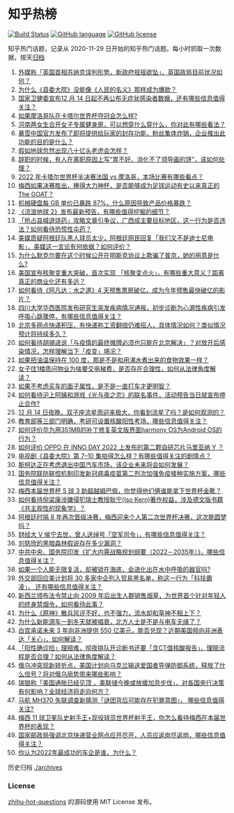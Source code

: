 # 知乎热榜
[![Build Status](https://github.com/ToWeLong/zhihu-hot-questions/workflows/CI/badge.svg)](https://github.com/ToWeLong/zhihu-hot-questions/actions)
[![GitHub language](https://img.shields.io/badge/language-golang-orange.svg)](https://golang.org/)
[![GitHub license](https://img.shields.io/github/license/ToWeLong/zhihu-hot-questions)](https://github.com/ToWeLong/zhihu-hot-questions/blob/main/LICENSE)

知乎热门话题，记录从 2020-11-29 日开始的知乎热门话题。每小时抓取一次数据，按天[归档](./archives)

<!-- BEGIN -->

1. [外媒称「英国首相苏纳克误判形势，新政府摇摇欲坠」，英国政局目前状况如何？](https://www.zhihu.com/question/572093245)
1. [为什么《县委大院》没能像《人民的名义》那样成为爆款？](https://www.zhihu.com/question/571949628)
1. [国家卫健委宣布12 月 14 日起不再公布无症状感染者数据，还有哪些信息值得关注？](https://www.zhihu.com/question/572256741)
1. [如果摩洛哥队在卡塔尔世界杯夺冠会怎么样?](https://www.zhihu.com/question/571841118)
1. [河南两女生合开女子专属健身房，可以想穿什么穿什么，你对此有哪些看法？](https://www.zhihu.com/question/571615712)
1. [暴雪中国官方发布了即将提供给玩家的封存功能，粉丝集体炸锅，企业推出此功能的目的是什么？](https://www.zhihu.com/question/572113341)
1. [假如地球忽然出现八十亿头老虎会怎样？](https://www.zhihu.com/question/571938256)
1. [辞职的时候，有人在离职原因上写“胃不好、消化不了领导画的饼”，该如何处理？](https://www.zhihu.com/question/412344436)
1. [2022 年卡塔尔世界杯半决赛法国 vs 摩洛哥，本场比赛有哪些看点？](https://www.zhihu.com/question/571697669)
1. [梅西如果决赛胜出，捧得大力神杯，是否能够成为足球运动有史以来真正的The GOAT？](https://www.zhihu.com/question/572255077)
1. [机械硬盘每 GB 单价已暴跌 87%，什么原因导致产品价格暴跌？](https://www.zhihu.com/question/572055331)
1. [《流浪地球 2》发布最新预告，有哪些值得挖掘的细节？](https://www.zhihu.com/question/572265223)
1. [「抢占县城退烧药」攻略文章引争议，广西成主要目标地区，这一行为是否违法？如何看待恐慌性屯药？](https://www.zhihu.com/question/572255831)
1. [美媒质疑阿根廷队黑人球员太少，阿根廷网民回复「我们又不是迪士尼电影」，美媒这一言论有何依据？如何评价？](https://www.zhihu.com/question/572099038)
1. [为什么默克尔要在这个时候公开在明斯克协议上欺骗了普京，她的用意是什么?](https://www.zhihu.com/question/571856781)
1. [美国宣布核聚变重大突破，首次实现 「核聚变点火」，有哪些重大意义？距离真正的商业化还有多远？](https://www.zhihu.com/question/572144660)
1. [如何看待《阿凡达：水之道》4 天预售票房破亿，成为今年预售最快破亿的影片？](https://www.zhihu.com/question/571534384)
1. [四川大学华西医院发布研究生突发疾病情况通报，初步诊断为心源性疾病引发呼吸心跳骤停，有哪些信息值得关注？](https://www.zhihu.com/question/572305403)
1. [北京多网点快递积压，有快递称工资翻倍仍难招人，具体情况如何？类似情况预计将持续多久？](https://www.zhihu.com/question/572073879)
1. [如何看待胡锡进说「与疫情的最终摊牌必须也只能在北京解决」？对放开后感染情况，怎样理解当下「疫变」境况？](https://www.zhihu.com/question/572089106)
1. [如果把油温保持在 100 度，那是不是和用沸水煮出来的食物效果一样？](https://www.zhihu.com/question/570155906)
1. [女子住1楼质问物业为啥要交电梯费，是否存在合理性，如何从法律角度解读？](https://www.zhihu.com/question/571892480)
1. [如果不考虑买车的面子属性，是不是一直打车才更明智？](https://www.zhihu.com/question/572265370)
1. [如何看待沪上阿姨和游戏《光与夜之恋》的联名事件，活动预告当日就宣布停止合作?](https://www.zhihu.com/question/572288080)
1. [12 月 14 日夜晚，双子座流星雨迎来极大，你看到流星了吗？是如何观测的？](https://www.zhihu.com/question/571881087)
1. [教育部等三部门明确，考研可设置核酸阳性考场，哪些信息值得关注？](https://www.zhihu.com/question/572308776)
1. [如何评价华为用351MB的补丁修复英文版界面harmony OS为Android OS的行为？](https://www.zhihu.com/question/571351988)
1. [如何评价 OPPO 在 INNO DAY 2022 上发布的第二颗自研芯片马里亚纳 Y ？](https://www.zhihu.com/question/572266760)
1. [电视剧《县委大院》第 7–10 集拍得怎么样？有哪些值得关注的剧情点？](https://www.zhihu.com/question/571943967)
1. [斯柯达正在考虑退出中国汽车市场，该企业未来将会如何发展？](https://www.zhihu.com/question/571869940)
1. [国务院联防联控机制印发新冠病毒疫苗第二剂次加强免疫接种实施方案，哪些信息值得关注？](https://www.zhihu.com/question/572265028)
1. [梅西本届世界杯 5 球 3 助超越姆巴佩，你觉得他们俩谁能拿下世界杯金靴？](https://www.zhihu.com/question/572211886)
1. [如何看待倪梁康涉嫌侵犯瑞士教授耿宁(Iso Kern)著作权益，涉及德文版书籍《共主观性的现象学》？](https://www.zhihu.com/question/571917934)
1. [阿根廷时隔 8 年再次晋级决赛，梅西迎来个人第二次世界杯决赛，这次能圆梦吗？](https://www.zhihu.com/question/572211667)
1. [财经大 V 侯宁去世，曾人送绰号「空军司令」，有哪些信息值得关注？](https://www.zhihu.com/question/572062920)
1. [刘慈欣的黑暗森林假说存在多少漏洞？](https://www.zhihu.com/question/451440009)
1. [中共中央、国务院印发《扩大内需战略规划纲要（2022－2035年）》，哪些信息值得关注？](https://www.zhihu.com/question/572321968)
1. [如果一个人能无限复活，却被锁在海底，会进化出在水中呼吸的器官吗?](https://www.zhihu.com/question/571854541)
1. [外交部回应美计划将 30 多家中企列入贸易黑名单，称这一行为「科技霸凌」， 还有哪些信息值得关注？](https://www.zhihu.com/question/572305637)
1. [新西兰颁布法令禁止向 2009 年后出生人群销售烟草，为世界首个针对年轻人的终身禁烟令，如何看待此事？](https://www.zhihu.com/question/572117756)
1. [为什么《原神》散兵风评不好，也不强力，流水却和草神不相上下？](https://www.zhihu.com/question/571781607)
1. [为什么新能源车一到冬天就被唱衰，北方人士是不是与电车无缘了？](https://www.zhihu.com/question/572118384)
1. [白宫承诺未来 3 年向非洲提供 550 亿美元，能否兑现？近期美国频向非洲表达「关心」，如何解读？](https://www.zhihu.com/question/572265944)
1. [「阳性确诊险」理赔难，彻夜排队开诊断书还要「含CT值核酸报告」，理赔流程是否合理？如何从法律角度解读？](https://www.zhihu.com/question/572311422)
1. [俄乌冲突现新转折点，美国计划向乌克兰输送爱国者导弹防御系统，释放了什么信号？将对俄乌局势带来哪些影响？](https://www.zhihu.com/question/572253615)
1. [瑞银称「美国通胀已经见顶 ，美联储今晚或放缓加息步伐」，对各国央行决策有何影响？全球经济将走向何方？](https://www.zhihu.com/question/572268505)
1. [马航 MH370 失联调查新猜测「谜团背后可能存在犯罪意图」， 哪些信息值得关注?](https://www.zhihu.com/question/572117933)
1. [梅西 11 球卫冕队史射手王+现役球员世界杯射手王，你怎么看待梅西在本届世界杯的表现？](https://www.zhihu.com/question/572207286)
1. [国家邮政局强调北京快递营业网点应开尽开，人员应返岗尽返岗，哪些信息值得关注？](https://www.zhihu.com/question/572295435)
1. [你认为2022年最成功的车企是谁，为什么？](https://www.zhihu.com/question/565791660)

<!-- END -->

历史归档 [./archives](./archives)


### License
[zhihu-hot-questions](https://github.com/towelong/zhihu-hot-questions) 的源码使用 MIT License 发布。